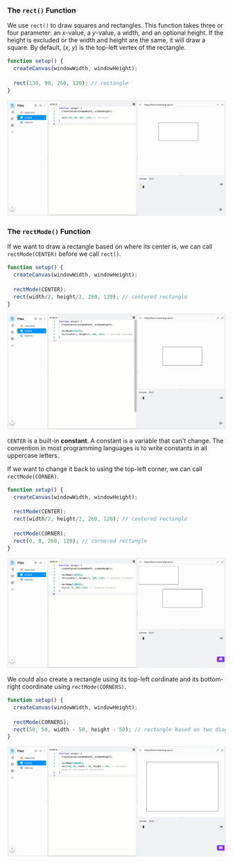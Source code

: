 ### The `rect()` Function

We use `rect()` to draw squares and rectangles. This function takes three or four parameter: an *x*-value, a *y*-value, a width, and an optional height. If the height is excluded or the width and height are the same, it will draw a square. By default, (*x*, *y*) is the top-left vertex of the rectangle.

```javascript
function setup() {
  createCanvas(windowWidth, windowHeight);

  rect(130, 90, 260, 120); // rectangle
}
```

![](../../Images/Rectangle1.png)

### The `rectMode()` Function

If we want to draw a rectangle based on where its center is, we can call `rectMode(CENTER)` before we call `rect()`. 

```javascript
function setup() {
  createCanvas(windowWidth, windowHeight);

  rectMode(CENTER);
  rect(width/2, height/2, 260, 120); // centered rectangle
}
```

![](../../Images/Rectangle2.png)

`CENTER` is a built-in **constant**. A constant is a variable that can't change. The convention in most programming languages is to write constants in all uppercase letters.

If we want to change it back to using the top-left corner, we can call `rectMode(CORNER)`.

```javascript
function setup() {
  createCanvas(windowWidth, windowHeight);
  
  rectMode(CENTER);
  rect(width/2, height/2, 260, 120); // centered rectangle
  
  rectMode(CORNER);
  rect(0, 0, 260, 120); // cornered rectangle 
}
```

![](../../Images/Rectangle3.png)

We could also create a rectangle using its top-left cordinate and its bottom-right coordinate using `rectMode(CORNERS)`.

```javascript
function setup() {
  createCanvas(windowWidth, windowHeight);
  
  rectMode(CORNERS);
  rect(50, 50, width - 50, height - 50); // rectangle based on two diagonal coordinates
}
```

![](../../Images/Rectangle4.png)
